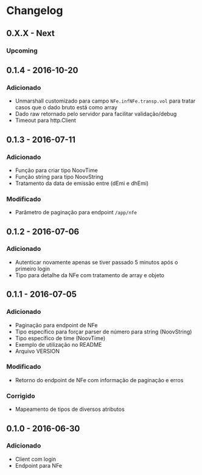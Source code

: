 # Changelog

## 0.X.X - Next

### Upcoming

## 0.1.4 - 2016-10-20

### Adicionado

- Unmarshall customizado para campo ```NFe.infNFe.transp.vol``` para tratar casos que o dado bruto está como array
- Dado raw retornado pelo servidor para facilitar validação/debug
- Timeout para http.Client

## 0.1.3 - 2016-07-11

### Adicionado

- Função para criar tipo NoovTime
- Função string para tipo NoovString
- Tratamento da data de emissão entre (dEmi e dhEmi)

### Modificado

- Parâmetro de paginação para endpoint ```/app/nfe```

## 0.1.2 - 2016-07-06

### Adicionado

- Autenticar novamente apenas se tiver passado 5 minutos após o primeiro login
- Tipo para detalhe da NFe com tratamento de array e objeto

## 0.1.1 - 2016-07-05

### Adicionado

- Paginação para endpoint de NFe
- Tipo específico para forçar parser de número para string (NoovString)
- Tipo específico de time (NoovTime)
- Exemplo de utilização no README
- Arquivo VERSION

### Modificado

- Retorno do endpoint de NFe com informação de paginação e erros

### Corrigido

- Mapeamento de tipos de diversos atributos

## 0.1.0 - 2016-06-30

### Adicionado

- Client com login
- Endpoint para NFe